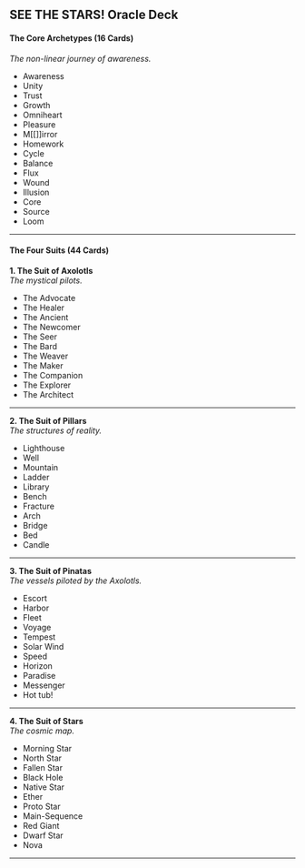 SEE THE STARS! Oracle Deck
---
#### **The Core Archetypes (16 Cards)**

_The non-linear journey of awareness._

- Awareness
- Unity
- Trust
- Growth
- Omniheart
- Pleasure
- M[[]]irror
- Homework
- Cycle
- Balance
- Flux
- Wound
- Illusion
- Core
- Source
- Loom

---
#### **The Four Suits (44 Cards)**

**1. The Suit of Axolotls**  
_The mystical pilots._

- The Advocate
- The Healer
- The Ancient
- The Newcomer
- The Seer
- The Bard
- The Weaver
- The Maker
- The Companion
- The Explorer
- The Architect

***

**2. The Suit of Pillars**  
_The structures of reality._

- Lighthouse
- Well
- Mountain
- Ladder
- Library
- Bench
- Fracture
- Arch
- Bridge
- Bed
- Candle

***

**3. The Suit of Pinatas**  
_The vessels piloted by the Axolotls._

- Escort
- Harbor
- Fleet
- Voyage
- Tempest
- Solar Wind
- Speed
- Horizon
- Paradise
- Messenger
- Hot tub!

***

**4. The Suit of Stars**  
_The cosmic map._

- Morning Star
- North Star
- Fallen Star
- Black Hole
- Native Star
- Ether
- Proto Star
- Main-Sequence
- Red Giant
- Dwarf Star
- Nova

***
